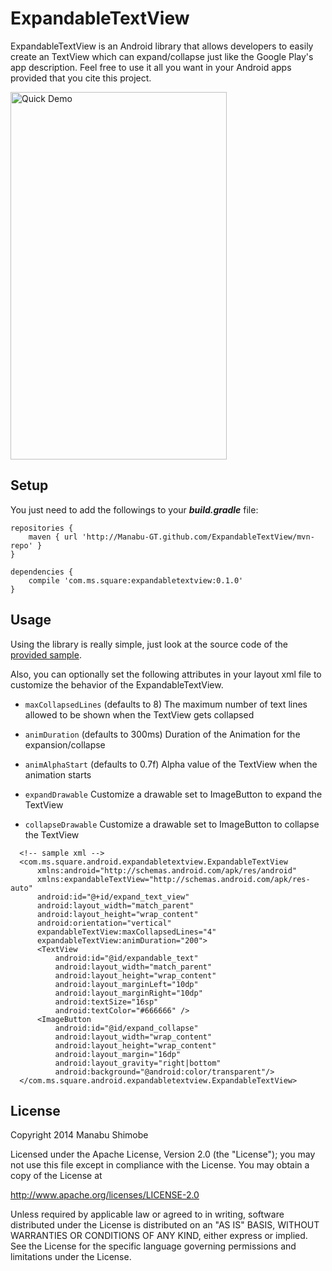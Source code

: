 ExpandableTextView
===================

ExpandableTextView is an Android library that allows developers to easily create an TextView
which can expand/collapse just like the Google Play's app description.
Feel free to use it all you want in your Android apps provided that you cite this project.

<img src="https://raw.github.com/Manabu-GT/ExpandableTextView/master/art/readme_demo.gif" width=346 height=588 alt="Quick Demo">

Setup
------
You just need to add the followings to your ***build.gradle*** file:

```
repositories {
    maven { url 'http://Manabu-GT.github.com/ExpandableTextView/mvn-repo' }
}

dependencies {
    compile 'com.ms.square:expandabletextview:0.1.0'
}
```

Usage
------
Using the library is really simple, just look at the source code of the [provided sample][1].

Also, you can optionally set the following attributes in your layout xml file to customize the behavior
of the ExpandableTextView.

 * `maxCollapsedLines` (defaults to 8)
 The maximum number of text lines allowed to be shown when the TextView gets collapsed

 * `animDuration` (defaults to 300ms)
 Duration of the Animation for the expansion/collapse

 * `animAlphaStart` (defaults to 0.7f)
 Alpha value of the TextView when the animation starts

 * `expandDrawable`
 Customize a drawable set to ImageButton to expand the TextView

 * `collapseDrawable`
 Customize a drawable set to ImageButton to collapse the TextView

```
  <!-- sample xml -->
  <com.ms.square.android.expandabletextview.ExpandableTextView
      xmlns:android="http://schemas.android.com/apk/res/android"
      xmlns:expandableTextView="http://schemas.android.com/apk/res-auto"
      android:id="@+id/expand_text_view"
      android:layout_width="match_parent"
      android:layout_height="wrap_content"
      android:orientation="vertical"
      expandableTextView:maxCollapsedLines="4"
      expandableTextView:animDuration="200">
      <TextView
          android:id="@id/expandable_text"
          android:layout_width="match_parent"
          android:layout_height="wrap_content"
          android:layout_marginLeft="10dp"
          android:layout_marginRight="10dp"
          android:textSize="16sp"
          android:textColor="#666666" />
      <ImageButton
          android:id="@id/expand_collapse"
          android:layout_width="wrap_content"
          android:layout_height="wrap_content"
          android:layout_margin="16dp"
          android:layout_gravity="right|bottom"
          android:background="@android:color/transparent"/>
  </com.ms.square.android.expandabletextview.ExpandableTextView>
```

License
----------

 Copyright 2014 Manabu Shimobe

 Licensed under the Apache License, Version 2.0 (the "License");
 you may not use this file except in compliance with the License.
 You may obtain a copy of the License at

 http://www.apache.org/licenses/LICENSE-2.0

 Unless required by applicable law or agreed to in writing, software
 distributed under the License is distributed on an "AS IS" BASIS,
 WITHOUT WARRANTIES OR CONDITIONS OF ANY KIND, either express or implied.
 See the License for the specific language governing permissions and
 limitations under the License.

[1]: https://github.com/Manabu-GT/ExpandableTextView/tree/master/sample
